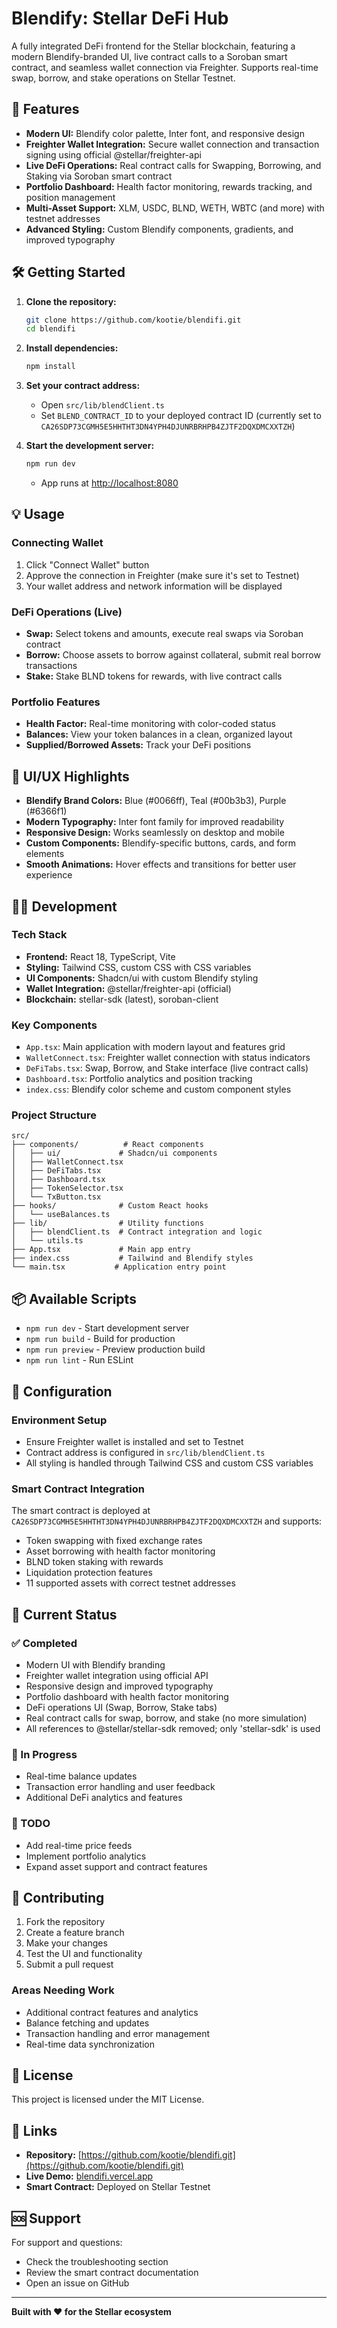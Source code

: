 # Blendify: Stellar DeFi Hub

A fully integrated DeFi frontend for the Stellar blockchain, featuring a modern Blendify-branded UI, live contract calls to a Soroban smart contract, and seamless wallet connection via Freighter. Supports real-time swap, borrow, and stake operations on Stellar Testnet.

## 🚀 Features

- **Modern UI:** Blendify color palette, Inter font, and responsive design
- **Freighter Wallet Integration:** Secure wallet connection and transaction signing using official @stellar/freighter-api
- **Live DeFi Operations:** Real contract calls for Swapping, Borrowing, and Staking via Soroban smart contract
- **Portfolio Dashboard:** Health factor monitoring, rewards tracking, and position management
- **Multi-Asset Support:** XLM, USDC, BLND, WETH, WBTC (and more) with testnet addresses
- **Advanced Styling:** Custom Blendify components, gradients, and improved typography

## 🛠️ Getting Started

1. **Clone the repository:**
   ```bash
   git clone https://github.com/kootie/blendifi.git
   cd blendifi
   ```

2. **Install dependencies:**
   ```bash
   npm install
   ```

3. **Set your contract address:**
   - Open `src/lib/blendClient.ts`
   - Set `BLEND_CONTRACT_ID` to your deployed contract ID (currently set to `CA26SDP73CGMH5E5HHTHT3DN4YPH4DJUNRBRHPB4ZJTF2DQXDMCXXTZH`)

4. **Start the development server:**
   ```bash
   npm run dev
   ```
   - App runs at [http://localhost:8080](http://localhost:8080)

## 💡 Usage

### Connecting Wallet
1. Click "Connect Wallet" button
2. Approve the connection in Freighter (make sure it's set to Testnet)
3. Your wallet address and network information will be displayed

### DeFi Operations (Live)
- **Swap:** Select tokens and amounts, execute real swaps via Soroban contract
- **Borrow:** Choose assets to borrow against collateral, submit real borrow transactions
- **Stake:** Stake BLND tokens for rewards, with live contract calls

### Portfolio Features
- **Health Factor:** Real-time monitoring with color-coded status
- **Balances:** View your token balances in a clean, organized layout
- **Supplied/Borrowed Assets:** Track your DeFi positions

## 🎨 UI/UX Highlights

- **Blendify Brand Colors:** Blue (#0066ff), Teal (#00b3b3), Purple (#6366f1)
- **Modern Typography:** Inter font family for improved readability
- **Responsive Design:** Works seamlessly on desktop and mobile
- **Custom Components:** Blendify-specific buttons, cards, and form elements
- **Smooth Animations:** Hover effects and transitions for better user experience

## 🧑‍💻 Development

### Tech Stack
- **Frontend:** React 18, TypeScript, Vite
- **Styling:** Tailwind CSS, custom CSS with CSS variables
- **UI Components:** Shadcn/ui with custom Blendify styling
- **Wallet Integration:** @stellar/freighter-api (official)
- **Blockchain:** stellar-sdk (latest), soroban-client

### Key Components
- `App.tsx`: Main application with modern layout and features grid
- `WalletConnect.tsx`: Freighter wallet connection with status indicators
- `DeFiTabs.tsx`: Swap, Borrow, and Stake interface (live contract calls)
- `Dashboard.tsx`: Portfolio analytics and position tracking
- `index.css`: Blendify color scheme and custom component styles

### Project Structure
```
src/
├── components/          # React components
│   ├── ui/             # Shadcn/ui components
│   ├── WalletConnect.tsx
│   ├── DeFiTabs.tsx
│   ├── Dashboard.tsx
│   ├── TokenSelector.tsx
│   └── TxButton.tsx
├── hooks/              # Custom React hooks
│   └── useBalances.ts
├── lib/                # Utility functions
│   ├── blendClient.ts  # Contract integration and logic
│   └── utils.ts
├── App.tsx             # Main app entry
├── index.css           # Tailwind and Blendify styles
└── main.tsx           # Application entry point
```

## 📦 Available Scripts

- `npm run dev` - Start development server
- `npm run build` - Build for production
- `npm run preview` - Preview production build
- `npm run lint` - Run ESLint

## 🔧 Configuration

### Environment Setup
- Ensure Freighter wallet is installed and set to Testnet
- Contract address is configured in `src/lib/blendClient.ts`
- All styling is handled through Tailwind CSS and custom CSS variables

### Smart Contract Integration
The smart contract is deployed at `CA26SDP73CGMH5E5HHTHT3DN4YPH4DJUNRBRHPB4ZJTF2DQXDMCXXTZH` and supports:
- Token swapping with fixed exchange rates
- Asset borrowing with health factor monitoring
- BLND token staking with rewards
- Liquidation protection features
- 11 supported assets with correct testnet addresses

## 🚧 Current Status

### ✅ Completed
- Modern UI with Blendify branding
- Freighter wallet integration using official API
- Responsive design and improved typography
- Portfolio dashboard with health factor monitoring
- DeFi operations UI (Swap, Borrow, Stake tabs)
- Real contract calls for swap, borrow, and stake (no more simulation)
- All references to @stellar/stellar-sdk removed; only 'stellar-sdk' is used

### 🔄 In Progress
- Real-time balance updates
- Transaction error handling and user feedback
- Additional DeFi analytics and features

### 📝 TODO
- Add real-time price feeds
- Implement portfolio analytics
- Expand asset support and contract features

## 🤝 Contributing

1. Fork the repository
2. Create a feature branch
3. Make your changes
4. Test the UI and functionality
5. Submit a pull request

### Areas Needing Work
- Additional contract features and analytics
- Balance fetching and updates
- Transaction handling and error management
- Real-time data synchronization

## 📄 License

This project is licensed under the MIT License.

## 🔗 Links

- **Repository:** [https://github.com/kootie/blendifi.git](https://github.com/kootie/blendifi.git)
- **Live Demo:** [blendifi.vercel.app](https://blendifi.vercel.app)
- **Smart Contract:** Deployed on Stellar Testnet

## 🆘 Support

For support and questions:
- Check the troubleshooting section
- Review the smart contract documentation
- Open an issue on GitHub

---

**Built with ❤️ for the Stellar ecosystem**
